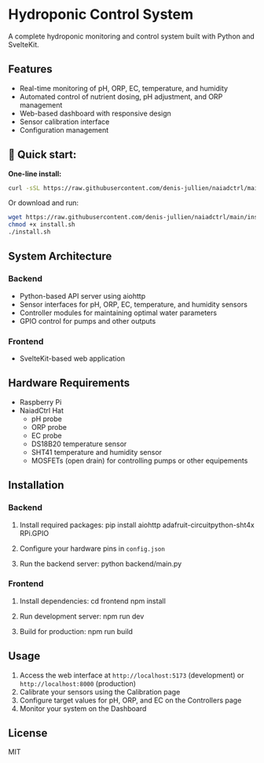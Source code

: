 # Hydroponic Control System

A complete hydroponic monitoring and control system built with Python and SvelteKit.

## Features

- Real-time monitoring of pH, ORP, EC, temperature, and humidity
- Automated control of nutrient dosing, pH adjustment, and ORP management
- Web-based dashboard with responsive design
- Sensor calibration interface
- Configuration management

## 🚀 **Quick start:**

**One-line install:**
```bash
curl -sSL https://raw.githubusercontent.com/denis-jullien/naiadctrl/main/install.sh | bash
```
Or download and run:
```bash
wget https://raw.githubusercontent.com/denis-jullien/naiadctrl/main/install.sh
chmod +x install.sh
./install.sh
```


## System Architecture

### Backend

- Python-based API server using aiohttp
- Sensor interfaces for pH, ORP, EC, temperature, and humidity sensors
- Controller modules for maintaining optimal water parameters
- GPIO control for pumps and other outputs

### Frontend

- SvelteKit-based web application

## Hardware Requirements

- Raspberry Pi 
- NaiadCtrl Hat
  - pH probe
  - ORP probe
  - EC probe
  - DS18B20 temperature sensor
  - SHT41 temperature and humidity sensor
  - MOSFETs (open drain) for controlling pumps or other equipements

## Installation

### Backend

1. Install required packages:
pip install aiohttp adafruit-circuitpython-sht4x RPi.GPIO

2. Configure your hardware pins in `config.json`

3. Run the backend server:
python backend/main.py

### Frontend

1. Install dependencies:
cd frontend
npm install

2. Run development server:
npm run dev

3. Build for production:
npm run build


## Usage

1. Access the web interface at `http://localhost:5173` (development) or `http://localhost:8000` (production)
2. Calibrate your sensors using the Calibration page
3. Configure target values for pH, ORP, and EC on the Controllers page
4. Monitor your system on the Dashboard

## License

MIT